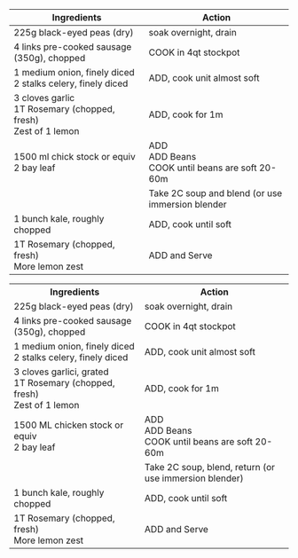 
| Ingredients                | Action |
|----------------------------|--------|
| 225g black-eyed peas (dry) | soak overnight, drain |
| 4 links pre-cooked sausage (350g), chopped | COOK in 4qt stockpot |
| 1 medium onion, finely diced <br> 2 stalks celery, finely diced  | ADD, cook unit almost soft |
| 3 cloves garlic<br>1T Rosemary (chopped, fresh)<br> Zest of 1 lemon | ADD, cook for 1m |
| 1500 ml chick stock or equiv <br>2 bay leaf |  ADD<br>ADD Beans<br>COOK until beans are soft 20-60m |
|                                | Take 2C soup and blend (or use immersion blender |
| 1 bunch kale, roughly chopped | ADD, cook until soft |
|  1T Rosemary (chopped, fresh)<br>More lemon zest | ADD and Serve | 

<table>
<tbody>
<tr><th>Ingredients</th><th>Action</th></tr>
<tr><td>
225g black-eyed peas (dry)
</td><td>
soak overnight, drain
</td></tr>
<tr><td>
4 links pre-cooked sausage (350g), chopped
</td><td>
COOK in 4qt stockpot
</td></tr>
<tr><td>
1 medium onion, finely diced <br>
2 stalks celery, finely diced
</td><td>
ADD, cook unit almost soft
</td></tr>
<tr><td>
3 cloves garlici, grated<br>
1T Rosemary (chopped, fresh)<br>
Zest of 1 lemon
</td><td>
ADD, cook for 1m 
</td></tr>
<tr><td>
1500 ML chicken stock or equiv <br>
2 bay leaf
</td><td>
ADD<br>
ADD Beans<br>
COOK until beans are soft 20-60m
</td></tr>
<tr><td>
&nbsp;
</td><td>
Take 2C soup, blend, return (or use immersion blender)
</td></tr>
<tr><td>
1 bunch kale, roughly chopped
</td><td>
ADD, cook until soft
</td></tr>
<tr><td>
1T Rosemary (chopped, fresh)<br>
More lemon zest
</td><td>
ADD and Serve
</td></tr>
</tbody>
</table>
